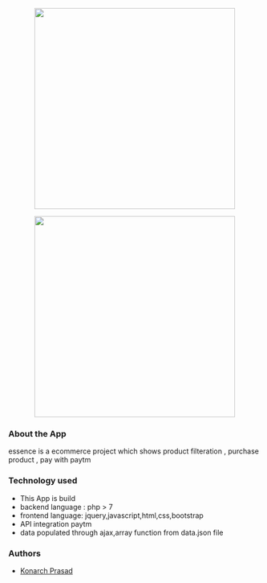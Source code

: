 <p align="center"><a href="http://essence-ecomm-filter.herokuapp.com/resource/view/shop/" target="_blank"><img src="https://res.cloudinary.com/dj6zxiysv/image/upload/v1644407136/port1_zmylpb.png" width="400"></a></p>
<p align="center">
<img src="https://res.cloudinary.com/dj6zxiysv/image/upload/v1644407770/download_vdjzju.png" width="400px" height="400px">
</p>


### About the App

essence is a ecommerce project which shows product filteration , purchase product , pay with paytm

### Technology used

-   This App is build 
-   backend language : php > 7
-   frontend language: jquery,javascript,html,css,bootstrap
-   API integration paytm
-   data populated through ajax,array function from data.json file

 ### Authors
- [Konarch Prasad ](https://github.com/konarch-dev)